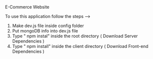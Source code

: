 E-Commerce Website                                                                                                 
                                                                                                                                                                                 
To use this application follow the steps -->                                                                                                                                        

1. Make dev.js file inside config folder                                                             
2. Put mongoDB info into dev.js file                              
3. Type  " npm instal" inside the root directory  ( Download Server Dependencies ) 
4. Type " npm install" inside the client directory ( Download Front-end Dependencies ) 
                                                                                                                                    
             
                         
                  
                   
